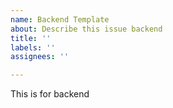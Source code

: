 ```yaml
---
name: Backend Template
about: Describe this issue backend
title: ''
labels: ''
assignees: ''

---
```


This is for backend
